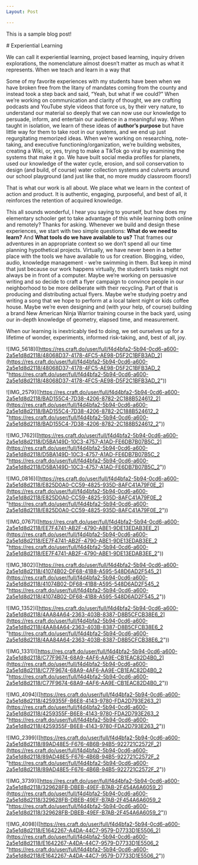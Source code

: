 ```yaml
---
Layout: Post

---
```

This is a sample blog post!

\# Experiential Learning

We can call it experiential learning, project based learning, inquiry driven explorations, the nomenclature almost doesn’t matter as much as what it represents. When we teach and learn in a way that

Some of my favorite experiences with my students have been when we have broken free from the litany of mandates coming from the county and instead took a step back and said, “Yeah, but what if we could?” When we’re working on communication and clarity of thought, we are crafting podcasts and YouTube style videos that force us, by their very nature, to understand our material so deeply that we can now use our knowledge to persuade, inform, and entertain our audience in a meaningful way. When taught in isolation, we learn of these ideas of **author’s purpose** but have little way for them to take root in our systems, and we end up just regurgitating memorized ideas. When we’re working on researching, note-taking, and executive functioning/organization, we’re building websites, creating a Wiki, or, yes, trying to make a TikTok go viral by examining the systems that make it go. We have built social media profiles for planets, used our knowledge of the water cycle, erosion, and soil conservation to design (and build, of course) water collection systems and culverts around our school playground (and just like that, no more muddy classroom floors!)

That is what our work is all about. We place what we learn in the context of action and product. It is authentic, engaging, purposeful, and best of all, it reinforces the retention of acquired knowledge.

This all sounds wonderful, I hear you saying to yourself, but how does my elementary schooler get to take advantage of this while learning both online and remotely? Thanks for asking. Whenever we build and design these experiences, we start with two simple questions: **What do we need to learn?** And **What tools do we have available to us?** That frames our adventures in an appropriate context so we don’t spend all our time planning hypothetical projects. Virtually, we have never been in a better place with the tools we have available to us for creation. Blogging, video, audio, knowledge management - we’re swimming in them. But keep in mind that just because our work happens virtually, the student’s tasks might not always be in front of a computer. Maybe we’re working on persuasive writing and so decide to craft a flyer campaign to convince people in our neighborhood to be more deliberate with their recycling. Part of that is producing and distributing actual flyers. Maybe we’re studying poetry and writing a song that we hope to perform at a local talent night or kids coffee house. Maybe we’re even designing and (with your help, of course) building a brand New American Ninja Warrior training course in the back yard, using our in-depth knowledge of geometry, elapsed time, and measurement.

When our learning is inextricably tied to doing, we set ourselves up for a lifetime of wonder, experiments, informed risk-taking, and, best of all, joy.

!\[IMG_5618\]([https://res.craft.do/user/full/f4d4bfa2-5b94-0cd6-a600-2a5e1d8d2118/48068D37-4178-4FC5-AE98-D5F2C1BFB3AD_2](https://res.craft.do/user/full/f4d4bfa2-5b94-0cd6-a600-2a5e1d8d2118/48068D37-4178-4FC5-AE98-D5F2C1BFB3AD_2 "https://res.craft.do/user/full/f4d4bfa2-5b94-0cd6-a600-2a5e1d8d2118/48068D37-4178-4FC5-AE98-D5F2C1BFB3AD_2"))

!\[IMG_2579\]([https://res.craft.do/user/full/f4d4bfa2-5b94-0cd6-a600-2a5e1d8d2118/BAD155C4-7D38-4206-8782-2C188B524612_2](https://res.craft.do/user/full/f4d4bfa2-5b94-0cd6-a600-2a5e1d8d2118/BAD155C4-7D38-4206-8782-2C188B524612_2 "https://res.craft.do/user/full/f4d4bfa2-5b94-0cd6-a600-2a5e1d8d2118/BAD155C4-7D38-4206-8782-2C188B524612_2"))

!\[IMG_1762\]([https://res.craft.do/user/full/f4d4bfa2-5b94-0cd6-a600-2a5e1d8d2118/D5BA149D-10C3-4757-A1AD-FE6DB7B07B5C_2](https://res.craft.do/user/full/f4d4bfa2-5b94-0cd6-a600-2a5e1d8d2118/D5BA149D-10C3-4757-A1AD-FE6DB7B07B5C_2 "https://res.craft.do/user/full/f4d4bfa2-5b94-0cd6-a600-2a5e1d8d2118/D5BA149D-10C3-4757-A1AD-FE6DB7B07B5C_2"))

!\[IMG_0816\]([https://res.craft.do/user/full/f4d4bfa2-5b94-0cd6-a600-2a5e1d8d2118/E825D0A0-CC59-4825-935D-8AFC41A79F0E_2](https://res.craft.do/user/full/f4d4bfa2-5b94-0cd6-a600-2a5e1d8d2118/E825D0A0-CC59-4825-935D-8AFC41A79F0E_2 "https://res.craft.do/user/full/f4d4bfa2-5b94-0cd6-a600-2a5e1d8d2118/E825D0A0-CC59-4825-935D-8AFC41A79F0E_2"))

!\[IMG_0767\]([https://res.craft.do/user/full/f4d4bfa2-5b94-0cd6-a600-2a5e1d8d2118/EE7F4741-AB2F-4790-ABE1-9DE13EDAB3EE_2](https://res.craft.do/user/full/f4d4bfa2-5b94-0cd6-a600-2a5e1d8d2118/EE7F4741-AB2F-4790-ABE1-9DE13EDAB3EE_2 "https://res.craft.do/user/full/f4d4bfa2-5b94-0cd6-a600-2a5e1d8d2118/EE7F4741-AB2F-4790-ABE1-9DE13EDAB3EE_2"))

!\[IMG_1802\]([https://res.craft.do/user/full/f4d4bfa2-5b94-0cd6-a600-2a5e1d8d2118/41074B02-DF68-41B8-A595-548D6AD2F545_2](https://res.craft.do/user/full/f4d4bfa2-5b94-0cd6-a600-2a5e1d8d2118/41074B02-DF68-41B8-A595-548D6AD2F545_2 "https://res.craft.do/user/full/f4d4bfa2-5b94-0cd6-a600-2a5e1d8d2118/41074B02-DF68-41B8-A595-548D6AD2F545_2"))

!\[IMG_1352\]([https://res.craft.do/user/full/f4d4bfa2-5b94-0cd6-a600-2a5e1d8d2118/4AA84A64-2363-403B-8387-D8B5CFCB38E6_2](https://res.craft.do/user/full/f4d4bfa2-5b94-0cd6-a600-2a5e1d8d2118/4AA84A64-2363-403B-8387-D8B5CFCB38E6_2 "https://res.craft.do/user/full/f4d4bfa2-5b94-0cd6-a600-2a5e1d8d2118/4AA84A64-2363-403B-8387-D8B5CFCB38E6_2"))

!\[IMG_1331\]([https://res.craft.do/user/full/f4d4bfa2-5b94-0cd6-a600-2a5e1d8d2118/C77F9674-68A9-4AF6-AA9E-CB1EAC82D4B0_2](https://res.craft.do/user/full/f4d4bfa2-5b94-0cd6-a600-2a5e1d8d2118/C77F9674-68A9-4AF6-AA9E-CB1EAC82D4B0_2 "https://res.craft.do/user/full/f4d4bfa2-5b94-0cd6-a600-2a5e1d8d2118/C77F9674-68A9-4AF6-AA9E-CB1EAC82D4B0_2"))

!\[IMG_4094\]([https://res.craft.do/user/full/f4d4bfa2-5b94-0cd6-a600-2a5e1d8d2118/4259355F-B6E8-4143-9780-FDA2D793E263_2](https://res.craft.do/user/full/f4d4bfa2-5b94-0cd6-a600-2a5e1d8d2118/4259355F-B6E8-4143-9780-FDA2D793E263_2 "https://res.craft.do/user/full/f4d4bfa2-5b94-0cd6-a600-2a5e1d8d2118/4259355F-B6E8-4143-9780-FDA2D793E263_2"))

!\[IMG_2399\]([https://res.craft.do/user/full/f4d4bfa2-5b94-0cd6-a600-2a5e1d8d2118/89AD48E5-F676-4B6B-94B5-922721C2572F_2](https://res.craft.do/user/full/f4d4bfa2-5b94-0cd6-a600-2a5e1d8d2118/89AD48E5-F676-4B6B-94B5-922721C2572F_2 "https://res.craft.do/user/full/f4d4bfa2-5b94-0cd6-a600-2a5e1d8d2118/89AD48E5-F676-4B6B-94B5-922721C2572F_2"))

!\[IMG_3739\]([https://res.craft.do/user/full/f4d4bfa2-5b94-0cd6-a600-2a5e1d8d2118/329628FB-DBEB-49EF-B7AB-2F454A6A6059_2](https://res.craft.do/user/full/f4d4bfa2-5b94-0cd6-a600-2a5e1d8d2118/329628FB-DBEB-49EF-B7AB-2F454A6A6059_2 "https://res.craft.do/user/full/f4d4bfa2-5b94-0cd6-a600-2a5e1d8d2118/329628FB-DBEB-49EF-B7AB-2F454A6A6059_2"))

!\[IMG_4098\]([https://res.craft.do/user/full/f4d4bfa2-5b94-0cd6-a600-2a5e1d8d2118/E1642267-A4DA-44C7-9579-D7733D1E5506_2](https://res.craft.do/user/full/f4d4bfa2-5b94-0cd6-a600-2a5e1d8d2118/E1642267-A4DA-44C7-9579-D7733D1E5506_2 "https://res.craft.do/user/full/f4d4bfa2-5b94-0cd6-a600-2a5e1d8d2118/E1642267-A4DA-44C7-9579-D7733D1E5506_2"))
